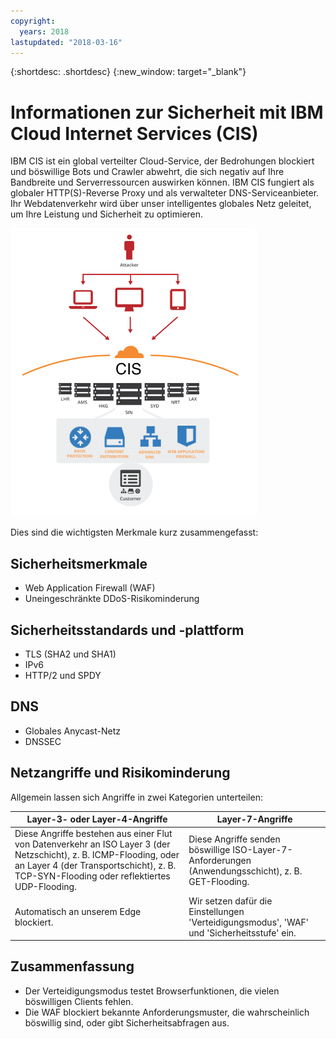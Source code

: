 ```yaml
---
copyright:
  years: 2018
lastupdated: "2018-03-16"
---
```


{:shortdesc: .shortdesc}
{:new_window: target="_blank"}

# Informationen zur Sicherheit mit IBM Cloud Internet Services (CIS)

IBM CIS ist ein global verteilter Cloud-Service, der Bedrohungen blockiert und böswillige Bots und Crawler abwehrt, die sich negativ auf Ihre Bandbreite und Serverressourcen auswirken können. IBM CIS fungiert als globaler HTTP(S)-Reverse Proxy und als verwalteter DNS-Serviceanbieter. Ihr Webdatenverkehr wird über unser intelligentes globales Netz geleitet, um Ihre Leistung und Sicherheit zu optimieren. 

![Sicherheitsgrafik.png](images/security-graphic.png)

Dies sind die wichtigsten Merkmale kurz zusammengefasst: 

## Sicherheitsmerkmale

 * Web Application Firewall (WAF)
 * Uneingeschränkte DDoS-Risikominderung

## Sicherheitsstandards und -plattform

 * TLS (SHA2 und SHA1)
 * IPv6
 * HTTP/2 und SPDY

## DNS

 * Globales Anycast-Netz
 * DNSSEC

## Netzangriffe und Risikominderung

Allgemein lassen sich Angriffe in zwei Kategorien unterteilen:

| Layer-3- oder Layer-4-Angriffe | Layer-7-Angriffe |
|------------------------------|-----------------|
|Diese Angriffe bestehen aus einer Flut von Datenverkehr an ISO Layer 3 (der Netzschicht), z. B. ICMP-Flooding, oder an Layer 4 (der Transportschicht), z. B. TCP-SYN-Flooding oder reflektiertes UDP-Flooding. |Diese Angriffe senden böswillige ISO-Layer-7-Anforderungen (Anwendungsschicht), z. B. GET-Flooding.  |
| Automatisch an unserem Edge blockiert. | Wir setzen dafür die Einstellungen 'Verteidigungsmodus', 'WAF' und 'Sicherheitsstufe' ein. |

## Zusammenfassung

 * Der Verteidigungsmodus testet Browserfunktionen, die vielen böswilligen Clients fehlen. 
 * Die WAF blockiert bekannte Anforderungsmuster, die wahrscheinlich böswillig sind, oder gibt Sicherheitsabfragen aus. 

